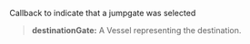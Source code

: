             
Callback to indicate that a jumpgate was selected
            
> **destinationGate:** A Vessel representing the destination.

        

